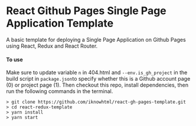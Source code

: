 # React Github Pages Single Page Application Template
A basic template for deploying a Single Page Application on Github Pages using React, Redux and React Router.

#### To use
Make sure to update variable ```n``` in 404.html and ```--env.is_gh_project``` in the build script in ```package.json```to specify whether this is a Github account page (0) or project page (1).
Then checkout this repo, install dependencies, then run the following commands in the terminal.
```
> git clone https://github.com/iknowhtml/react-gh-pages-template.git
> cd react-redux-template
> yarn install
> yarn start
```
